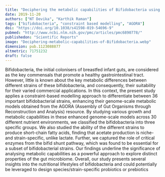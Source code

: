 ```yaml
---
title: "Deciphering the metabolic capabilities of Bifidobacteria using genome-scale metabolic models"
date: 2019-11-20
authors: ["NT Devika", "Karthik Raman"]
tags: ["bifidobacteria", "constraint based modelling", "AGORA"]
doi: "https://doi.org/10.1038/s41598-019-54696-9"
pubmed: "http://www.ncbi.nlm.nih.gov/pmc/articles/pmc6890778/"
publishedon: "Scientific Reports"
image: "Deciphering-metabolic-capabilities-of-Bifidobacteria.webp"
dimension: pub.1123088877
altmetric: 71751232
draft: false
---
```

Bifidobacteria, the initial colonisers of breastfed infant guts, are considered as the key commensals that promote a healthy gastrointestinal tract. However, little is known about the key metabolic differences between different strains of these bifidobacteria, and consequently, their suitability for their varied commercial applications. In this context, the present study applies a constraint-based modelling approach to differentiate between 36 important bifidobacterial strains, enhancing their genome-scale metabolic models obtained from the AGORA (Assembly of Gut Organisms through Reconstruction and Analysis) resource. By studying various growth and metabolic capabilities in these enhanced genome-scale models across 30 different nutrient environments, we classified the bifidobacteria into three specific groups. We also studied the ability of the different strains to produce short-chain fatty acids, finding that acetate production is niche- and strain-specific, unlike lactate. Further, we captured the role of critical enzymes from the bifid shunt pathway, which was found to be essential for a subset of bifidobacterial strains. Our findings underline the significance of analysing metabolic capabilities as a powerful approach to explore distinct properties of the gut microbiome. Overall, our study presents several insights into the nutritional lifestyles of bifidobacteria and could potentially be leveraged to design species/strain-specific probiotics or prebiotics